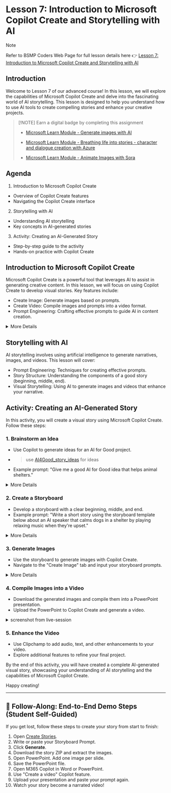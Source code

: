 # Lesson 7: Introduction to Microsoft Copilot Create and Storytelling with AI <!-- {docsify-ignore-all} -->

> [!NOTE] 
> 
> Refer to BSMP Coders Web Page for full lesson details here 👉 [Lesson 7: Introduction to Microsoft Copilot Create and Storytelling with AI](https://bsmp-coders.github.io/#/2025/adv/lesson7/lesson7)


## Introduction
Welcome to Lesson 7 of our advanced course! In this lesson, we will explore the capabilities of Microsoft Copilot Create and delve into the fascinating world of AI storytelling. This lesson is designed to help you understand how to use AI tools to create compelling stories and enhance your creative projects.

> [!NOTE] Earn a digital badge by completing this assignment 
> 
> * [Microsoft Learn Module - Generate images with AI](https://learn.microsoft.com/en-us/training/modules/generate-images-azure-openai/?source=recommendations)
>
> * [Microsoft Learn Module - Breathing life into stories - character and dialogue creation with Azure](https://learn.microsoft.com/en-us/training/modules/breathing-life-into-stories/)
> 
> * [Microsoft Learn Module - Animate Images with Sora](https://learn.microsoft.com/en-us/training/modules/animate-impossible/?source=recommendations)

## Agenda
1. Introduction to Microsoft Copilot Create
* Overview of Copilot Create features
* Navigating the Copilot Create interface
2. Storytelling with AI
* Understanding AI storytelling
* Key concepts in AI-generated stories
3. Activity: Creating an AI-Generated Story
* Step-by-step guide to the activity
* Hands-on practice with Copilot Create

## Introduction to Microsoft Copilot Create
Microsoft Copilot Create is a powerful tool that leverages AI to assist in generating creative content. In this lesson, we will focus on using Copilot Create to develop visual stories. Key features include:
* Create Image: Generate images based on prompts.
* Create Video: Compile images and prompts into a video format.
* Prompt Engineering: Crafting effective prompts to guide AI in content creation.

<details>
<summary>More Details</summary>

![Output](https://nfl24cdn.azureedge.net/nflblob/bsmp25/bsmp25_week3_STWAI/lesson7/msft_copilot_create_1.png)

</details>


## Storytelling with AI
AI storytelling involves using artificial intelligence to generate narratives, images, and videos. This lesson will cover:
* Prompt Engineering: Techniques for creating effective prompts.
* Story Structure: Understanding the components of a good story (beginning, middle, end).
* Visual Storytelling: Using AI to generate images and videos that enhance your narrative.

<!-- 
## Activity: Creating an AI-Generated Story
In this activity, you will create a visual story using Microsoft Copilot Create. Follow these steps:
1. Brainstorm an Idea
* Use Copilot to generate ideas for an AI for Good project.
* Example prompt: "Give me a good AI for Good idea that helps animal shelters."
1. Create a Storyboard
* Develop a storyboard with a clear beginning, middle, and end.
* Example prompt: "Write a short story using the storyboard template below about an AI speaker that calms dogs in a shelter by playing relaxing music when they're upset."
1. Generate Images
* Use the storyboard to generate images with Copilot Create.
* Navigate to the "Create Image" tab and input your storyboard prompts.
1. Compile Images into a Video
* Download the generated images and compile them into a PowerPoint presentation.
* Upload the PowerPoint to Copilot Create and generate a video.
1. Enhance the Video
* Use Clipchamp to add audio, text, and other enhancements to your video.
* Explore additional features to refine your final project.

By the end of this activity, you will have created a complete AI-generated visual story, showcasing your understanding of AI storytelling and the capabilities of Microsoft Copilot Create.
-->
## Activity: Creating an AI-Generated Story
In this activity, you will create a visual story using Microsoft Copilot Create. Follow these steps:

### 1. Brainstorm an Idea
* Use Copilot to generate ideas for an AI for Good project.
* > use [AI4Good_story_ideas](/dev25/storytelling_with_ai/AI4Good_story_ideas.md) for ideas 
* Example prompt: "Give me a good AI for Good idea that helps animal shelters."

<details>
<summary>More Details</summary>

![Output](https://nfl24cdn.azureedge.net/nflblob/bsmp25/bsmp25_week3_STWAI/lesson7/dogs_demo_step01.png)
</details>

### 2. Create a Storyboard
* Develop a storyboard with a clear beginning, middle, and end.
* Example prompt: "Write a short story using the storyboard template below about an AI speaker that calms dogs in a shelter by playing relaxing music when they're upset."

<details>
<summary>More Details</summary>
<!-- tabs:start -->  

#### **1. Step 1**

> Generate a realistic action shot of a character in a setting.

![Output](https://nfl24cdn.azureedge.net/nflblob/bsmp25/bsmp25_week3_STWAI/lesson7/dogs_demo_step02_1.png)


#### **2. Example**

👀 Example Output (click to reveal)

![Output](https://nfl24cdn.azureedge.net/nflblob/bsmp25/bsmp25_week3_STWAI/lesson7/dogs_demo_step02_2.png)

#### **3. Generated Output**

👀 Example Output (click to reveal)


![Output](https://nfl24cdn.azureedge.net/nflblob/bsmp25/bsmp25_week3_STWAI/lesson7/dogs_demo_step02_3.png)

<!-- tabs:end -->
</details>

### 3. Generate Images
* Use the storyboard to generate images with Copilot Create.
* Navigate to the "Create Image" tab and input your storyboard prompts.

<details>
<summary>More Details</summary>

![Output](https://nfl24cdn.azureedge.net/nflblob/bsmp25/bsmp25_week3_STWAI/lesson7/dogs_demo_step03_1.png)
</details>

### 4. Compile Images into a Video
* Download the generated images and compile them into a PowerPoint presentation.
* Upload the PowerPoint to Copilot Create and generate a video.


<details>
<summary>screenshot from live-session</summary>


<!-- tabs:start -->  

#### **1. Create AI Video**

Use Copilot Create Video and reuse the Storyboard Prompt

![Output](https://nfl24cdn.azureedge.net/nflblob/bsmp25/bsmp25_week3_STWAI/lesson7/dogs_demo_step04_1.png)


#### **2. Edit video in ClipChamp**

![Output](https://nfl24cdn.azureedge.net/nflblob/bsmp25/bsmp25_week3_STWAI/lesson7/dogs_demo_step04_2.png)

#### **3. Export and Share video**

![Output](https://nfl24cdn.azureedge.net/nflblob/bsmp25/bsmp25_week3_STWAI/lesson7/dogs_demo_step04_3.png)

<!-- tabs:end -->
</details>

### 5. Enhance the Video
* Use Clipchamp to add audio, text, and other enhancements to your video.
* Explore additional features to refine your final project.

By the end of this activity, you will have created a complete AI-generated visual story, showcasing your understanding of AI storytelling and the capabilities of Microsoft Copilot Create.

Happy creating!

---

## 🔗 Follow-Along: End-to-End Demo Steps (Student Self-Guided)
If you get lost, follow these steps to create your story from start to finish:

1. Open [Create Stories](https://create.microsoft.com/stories).
2. Write or paste your Storyboard Prompt.
3. Click **Generate**.
4. Download the story ZIP and extract the images.
5. Open PowerPoint. Add one image per slide.
6. Save the PowerPoint file.
7. Open M365 Copilot in Word or PowerPoint.
8. Use "Create a video" Copilot feature.
9. Upload your presentation and paste your prompt again.
10. Watch your story become a narrated video!
